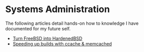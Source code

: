 Systems Administration
======================

The following articles detail hands-on how to knowledge I have documented for my future self.

* [Turn FreeBSD into HardenedBSD](convert_freebsd_to_hardenedbsd.md)
* [Speeding up builds with ccache & memcached](builds_ccache_memcached.md)

